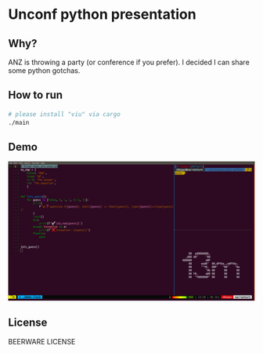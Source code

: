 # Unconf python presentation

## Why?
ANZ is throwing a party (or conference if you prefer). I decided I can share some python gotchas.

## How to run
```zsh
# please install "viu" via cargo
./main
```

## Demo
![Alt text](img/demo.png?raw=true "Title")

## License
BEERWARE LICENSE

